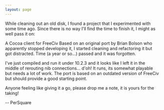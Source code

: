 ```yaml
---
layout: page
---
```


While cleaning out an old disk, I found a project that I experimented with some time ago. Since there is no way I'll find the time to finish it, I might as well pass it on:

A Cocoa client for FreeCiv 
Based on an original port by Brian Bolson who apparently stopped developing it, I started cleaning and refactoring it but got distracted. Time (a year or so...) passed and it was forgotten.

I've just compiled and run it under 10.2.3 and it looks like I left it in the middle of rerouting nib connections... d'oh! It runs, its somewhat playable but needs a lot of work. The port is based on an outdated version of FreeCiv but should provide a good starting point.

Anyone feeling like giving it a go, please drop me a note, it is yours for the taking!

-- PerSquare
